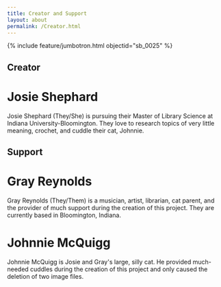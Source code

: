 ```yaml
---
title: Creator and Support
layout: about
permalink: /Creator.html
---
```


{% include feature/jumbotron.html objectid="sb_0025" %}

## Creator
# Josie Shephard
Josie Shephard (They/She) is pursuing their Master of Library Science at Indiana University-Bloomington. They love to research topics of very little meaning, crochet, and cuddle their cat, Johnnie.  

## Support
# Gray Reynolds 
Gray Reynolds (They/Them) is a musician, artist, librarian, cat parent, and the provider of much support during the creation of this project. They are currently based in Bloomington, Indiana.   

# Johnnie McQuigg
Johnnie McQuigg is Josie and Gray's large, silly cat. He provided much-needed cuddles during the creation of this project and only caused the deletion of two image files.  
